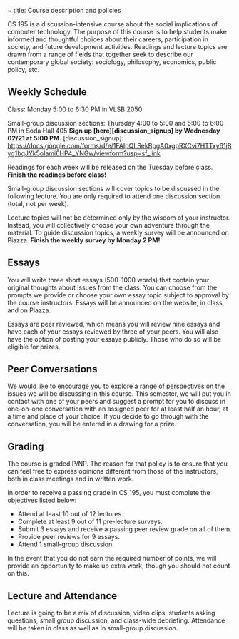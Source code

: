 ~ title: Course description and policies

CS 195 is a discussion-intensive course about the social implications of
computer technology. The purpose of this course is to help students make
informed and thoughtful choices about their careers, participation in society,
and future development activities. Readings and lecture topics are drawn from a
range of fields that together seek to describe our contemporary global society:
sociology, philosophy, economics, public policy, etc.

Weekly Schedule
---------------

Class: Monday 5:00 to 6:30 PM in VLSB 2050

Small-group discussion sections: Thursday 4:00 to 5:00 and 5:00 to 6:00 PM in Soda Hall 405 **Sign up [here][discussion_signup] by Wednesday 02/21 at 5:00 PM.**
   [discussion_signup]: https://docs.google.com/forms/d/e/1FAIpQLSekBpgA0xgpRXCvi7HTTxy61jByg1bqJYk5oIami6HP4_YNGw/viewform?usp=sf_link

Readings for each week will be released on the Tuesday before class.
**Finish the readings before class!**

Small-group discussion sections will cover topics to be discussed in the following lecture.
You are only required to attend one discussion section (total, not per week).

Lecture topics will not be determined only by the wisdom of your instructor.
Instead, you will collectively choose your own adventure through the material.  To guide discussion topics, a weekly survey will be announced on Piazza.
**Finish the weekly survey by Monday 2 PM!**

Essays
------

You will write three short essays (500-1000 words) that contain
your original thoughts about issues from the class.  You can choose from the
prompts we provide or choose your own essay topic subject to approval by the
course instructors.  Essays will be announced on the website, in class, and
on Piazza.

Essays are peer reviewed, which means you will review nine essays and have each
of your essays reviewed by three of your peers.  You will also have the option
of posting your essays publicly. Those who do so will be eligible for prizes.

Peer Conversations
-------

We would like to encourage you to explore a range of perspectives on the issues
we will be discussing in this course.  This semester, we will put you in 
contact with one of your peers and suggest a prompt for you to discuss in 
one-on-one conversation with an assigned peer for at least half an
hour, at a time and place of your choice.  If you decide to go through with the conversation, you will be entered in a drawing for a prize. 

Grading
-------

The course is graded P/NP. The reason for that policy is to ensure that you can
feel free to express opinions different from those of the instructors, both in
class meetings and in written work.

In order to receive a passing grade in CS 195, you must complete the objectives
listed below:

 * Attend at least 10 out of 12 lectures.
 * Complete at least 9 out of 11 pre-lecture surveys.
 * Submit 3 essays and receive a passing peer review grade on all of them.
 * Provide peer reviews for 9 essays.
 * Attend 1 small-group discussion.

In the event that you do not earn the required number of points, we will provide
an opportunity to make up extra work, though you should not count on this.

Lecture and Attendance
---------------

Lecture is going to be a mix of discussion, video clips, students asking questions,
small group discussion, and class-wide debriefing.  Attendance will be taken in
class as well as in small-group discussion.

